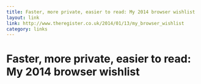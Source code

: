 ```yaml
---
title: Faster, more private, easier to read: My 2014 browser wishlist
layout: link
link: http://www.theregister.co.uk/2014/01/13/my_browser_wishlist
category: links
---
```

# Faster, more private, easier to read: My 2014 browser wishlist
